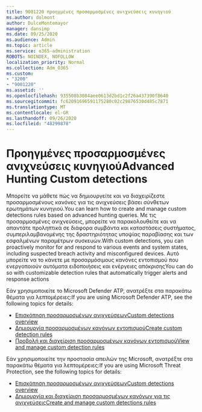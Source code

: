 ```yaml
---
title: 9001220 προηγμένες προσαρμοσμένες ανιχνεύσεις κυνηγιού
ms.author: dolmont
author: DulceMontemayor
manager: dansimp
ms.date: 09/25/2020
ms.audience: Admin
ms.topic: article
ms.service: o365-administration
ROBOTS: NOINDEX, NOFOLLOW
localization_priority: Normal
ms.collection: Adm_O365
ms.custom:
- "3200"
- "9001220"
ms.assetid: ''
ms.openlocfilehash: 935508b3084aee0613d2bd1c2f26a437390f8640
ms.sourcegitcommit: fc62091696591175280c02c29876530d485c7871
ms.translationtype: MT
ms.contentlocale: el-GR
ms.lasthandoff: 09/26/2020
ms.locfileid: "48299878"
---
```

# <a name="advanced-hunting-custom-detections"></a><span data-ttu-id="dffcf-102">Προηγμένες προσαρμοσμένες ανιχνεύσεις κυνηγιού</span><span class="sxs-lookup"><span data-stu-id="dffcf-102">Advanced Hunting Custom detections</span></span>

<span data-ttu-id="dffcf-103">Μπορείτε να μάθετε πώς να δημιουργείτε και να διαχειρίζεστε προσαρμοσμένους κανόνες για τις ανιχνεύσεις βάσει σύνθετων ερωτημάτων κυνηγιού.</span><span class="sxs-lookup"><span data-stu-id="dffcf-103">You can learn how to create and manage custom detections rules based on advanced hunting queries.</span></span> <span data-ttu-id="dffcf-104">Με τις προσαρμοσμένες ανιχνεύσεις, μπορείτε να παρακολουθείτε και να απαντάτε προληπτικά σε διάφορα συμβάντα και καταστάσεις συστήματος, συμπεριλαμβανομένης της δραστηριότητας υποψίας παραβίασης και των εσφαλμένων παραμέτρων συσκευών.</span><span class="sxs-lookup"><span data-stu-id="dffcf-104">With custom detections, you can proactively monitor for and respond to various events and system states, including suspected breach activity and misconfigured devices.</span></span> <span data-ttu-id="dffcf-105">Αυτό μπορείτε να το κάνετε με προσαρμόσιμους κανόνες εντοπισμού που ενεργοποιούν αυτόματα ειδοποιήσεις και ενέργειες απόκρισης</span><span class="sxs-lookup"><span data-stu-id="dffcf-105">You can do so with customizable detection rules that automatically trigger alerts and response actions</span></span>
  
<span data-ttu-id="dffcf-106">Εάν χρησιμοποιείτε το Microsoft Defender ATP, ανατρέξτε στα παρακάτω θέματα για λεπτομέρειες:</span><span class="sxs-lookup"><span data-stu-id="dffcf-106">If you are using Microsoft Defender ATP, see the following topics for details:</span></span> 
- [<span data-ttu-id="dffcf-107">Επισκόπηση προσαρμοσμένων ανιχνεύσεων</span><span class="sxs-lookup"><span data-stu-id="dffcf-107">Custom detections overview</span></span>](https://docs.microsoft.com/windows/security/threat-protection/microsoft-defender-atp/overview-custom-detections)
- [<span data-ttu-id="dffcf-108">Δημιουργία προσαρμοσμένων κανόνων εντοπισμού</span><span class="sxs-lookup"><span data-stu-id="dffcf-108">Create custom detection rules</span></span>](https://docs.microsoft.com/windows/security/threat-protection/microsoft-defender-atp/custom-detection-rules)
- [<span data-ttu-id="dffcf-109">Προβολή και διαχείριση προσαρμοσμένων κανόνων εντοπισμού</span><span class="sxs-lookup"><span data-stu-id="dffcf-109">View and manage custom detection rules</span></span>](https://docs.microsoft.com/windows/security/threat-protection/microsoft-defender-atp/custom-detections-manage)

<span data-ttu-id="dffcf-110">Εάν χρησιμοποιείτε την προστασία απειλών της Microsoft, ανατρέξτε στα παρακάτω θέματα για λεπτομέρειες:</span><span class="sxs-lookup"><span data-stu-id="dffcf-110">If you are using Microsoft Threat Protection, see the following topics for details:</span></span> 
- [<span data-ttu-id="dffcf-111">Επισκόπηση προσαρμοσμένων ανιχνεύσεων</span><span class="sxs-lookup"><span data-stu-id="dffcf-111">Custom detections overview</span></span>](https://docs.microsoft.com/microsoft-365/security/mtp/custom-detections-overview)
- [<span data-ttu-id="dffcf-112">Δημιουργία και διαχείριση προσαρμοσμένων κανόνων για τις ανιχνεύσεις</span><span class="sxs-lookup"><span data-stu-id="dffcf-112">Create and manage custom detections rules</span></span>](https://docs.microsoft.com/microsoft-365/security/mtp/custom-detection-rules)
